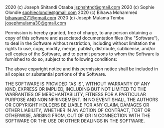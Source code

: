 2020 (c) Joseph Shitandi Otaaba <jsphshtnd@gmail.com>
2020 (c) Sophie Olondie <sophieolondie@gmail.com>
2020 (c) Bihawa Mohammed <bihawam271@gmail.com>
2020 (c) Joseph Mulama Tembu <josephmulama30@gmail.com>


Permission is hereby granted, free of charge, to any person
obtaining a copy of this software and associated documentation
files (the "Software"), to deal in the Software without
restriction, including without limitation the rights to use,
copy, modify, merge, publish, distribute, sublicense, and/or sell
copies of the Software, and to permit persons to whom the
Software is furnished to do so, subject to the following
conditions:

The above copyright notice and this permission notice shall be
included in all copies or substantial portions of the Software.

THE SOFTWARE IS PROVIDED "AS IS", WITHOUT WARRANTY OF ANY KIND,
EXPRESS OR IMPLIED, INCLUDING BUT NOT LIMITED TO THE WARRANTIES
OF MERCHANTABILITY, FITNESS FOR A PARTICULAR PURPOSE AND
NONINFRINGEMENT. IN NO EVENT SHALL THE AUTHORS OR COPYRIGHT
HOLDERS BE LIABLE FOR ANY CLAIM, DAMAGES OR OTHER LIABILITY,
WHETHER IN AN ACTION OF CONTRACT, TORT OR OTHERWISE, ARISING
FROM, OUT OF OR IN CONNECTION WITH THE SOFTWARE OR THE USE OR
OTHER DEALINGS IN THE SOFTWARE.
